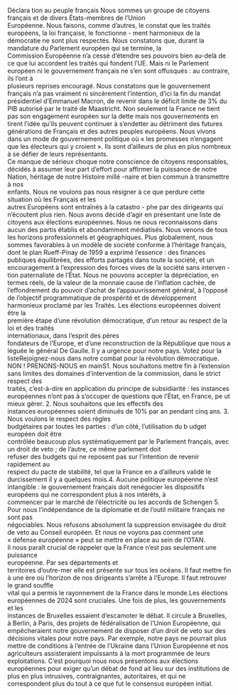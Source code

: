 Déclara tion 
au peuple français
Nous sommes un groupe de citoyens français et 
de divers États-membres de l’Union  
Européenne.
Nous faisons, comme d’autres, le constat que les 
traités européens, la loi française, le fonctionne -
ment harmonieux de la démocratie ne sont plus 
respectés. 
Nous constatons que, durant la mandature du 
Parlement européen qui se termine, la  
Commission Européenne n’a cessé d’étendre ses 
pouvoirs bien au-delà de ce que lui accordent 
les traités qui fondent l’UE. Mais ni le Parlement 
européen ni le gouvernement français ne s’en 
sont offusqués : au contraire, ils l’ont à  
plusieurs reprises encouragé. 
Nous constatons que le gouvernement français 
n’a pas vraiment ni sincèrement l’intention, 
d’ici la fin du mandat présidentiel d’Emmanuel 
Macron, de revenir dans le déficit limite de 3% 
du PIB autorisé par le traité de Maastricht. 
Non seulement la France ne tient pas son 
engagement européen sur la dette mais nos 
gouvernements en tirent l’idée qu’ils peuvent 
continuer à s’endetter au détriment des futures 
générations de Français et des autres peuples 
européens. 
Nous vivons dans un mode de gouvernement 
politique où « les promesses n’engagent que 
les électeurs qui y croient ». Ils sont d’ailleurs 
de plus en plus nombreux à se défier de leurs 
représentants.  
Ce manque de sérieux choque notre conscience 
de citoyens responsables, décidés à assumer 
leur part d’effort pour affirmer la puissance de 
notre Nation, héritage de notre Histoire millé -naire et bien commun à transmettre à nos  
enfants. 
Nous ne voulons pas nous résigner à ce que 
perdure cette situation où les Français et les  
autres Européens sont entraînés à la catastro -
phe par des dirigeants qui n’écoutent plus rien. 
Nous avons décidé d’agir en présentant une 
liste de citoyens aux élections européennes. 
Nous ne nous reconnaissons dans aucun des 
partis établis et abondamment médiatisés. Nous 
venons de tous les horizons professionnels et 
géographiques. 
Plus globalement, nous sommes favorables à 
un modèle de société conforme à l’héritage 
français, dont le plan Rueff-Pinay de 1959 
a exprimé l’essence : des finances publiques 
équilibrées, des efforts partagés dans toute la 
société, et un encouragement à l’expression 
des forces vives de la société sans interven -
tion paternaliste de l’État. Nous ne pouvons 
accepter la dépréciation, en termes réels, de 
la valeur de la monnaie cause de l’inflation 
cachée, de l’effondrement du pouvoir d’achat 
de l’appauvrissement général, à l’opposé de 
l’objectif programmatique de prospérité et de 
développement harmonieux proclamé par les 
Traités.
Les élections européennes doivent être la  
première étape d’une révolution démocratique, 
d’un retour au respect de la loi et des traités  
internationaux, dans l’esprit des pères  
fondateurs de l’Europe, et d’une reconstruction 
de la République que nous a léguée le général 
De Gaulle. 
Il y a urgence pour notre pays.
Votez pour la listeRejoignez-nous dans notre combat 
pour la révolution démocratique.
NON ! PRENONS-NOUS en mainS1. Nous souhaitons mettre fin à l’extension sans 
limites des domaines d’intervention de la 
commission, dans le strict respect des  
traités, c’est-à-dire en application du principe 
de subsidiarité : les instances européennes 
n’ont pas à s’occuper de questions que l’État, 
en France, pe ut mieux gérer.
2. Nous souhaitons que les effectifs des  
instances européennes soient diminués de 
10% par an pendant cinq ans. 
3. Nous voulons le respect des règles  
budgétaires par toutes les parties : d’un côté, 
l’utilisation du b udget européen doit être  
contrôlée beaucoup plus systématiquement 
par le Parlement français, avec un droit de 
veto ; de l’autre, ce même parlement doit  
refuser des budgets qui ne reposent pas sur 
l’intention de revenir rapidement au  
respect du pacte de stabilité, tel que la France 
en a d’ailleurs validé le durcissement il y a 
quelques mois.4. Aucune politique européenne n’est  
intangible : le gouvernement français doit 
renégocier les dispositifs européens qui ne 
correspondent plus à nos intérêts, à  
commencer par le marché de l’électricité ou 
les accords de Schengen
5. Pour nous l’indépendance de la diplomatie et 
de l’outil militaire français ne sont pas  
négociables. Nous refusons absolument la 
suppression envisagée du droit de veto au 
Conseil européen. Et nous ne voyons pas 
comment une « défense européenne » peut se 
mettre en place au sein de l’OTAN.  
Il nous paraît crucial de rappeler que la 
France n’est pas seulement une puissance  
européenne. Par ses départements et  
territoires d’outre-mer elle est présente sur 
tous les océans. Il faut mettre fin à une ère 
où l’horizon de nos dirigeants s’arrête à 
l’Europe. Il faut retrouver le grand souffle  
vital qui a permis le rayonnement de la 
France dans le monde.Les élections européennes de 2024 sont cruciales. Une fois de plus, les gouvernements et les  
instances de Bruxelles essaient d’escamoter le débat. 
Il circule à Bruxelles, à Berlin, à Paris, des projets de fédéralisation de l’Union Européenne, qui 
empêcheraient notre gouvernement de disposer d’un droit de veto sur des décisions vitales pour 
notre pays. Par exemple, notre pays ne pourrait plus mettre de conditions à l’entrée de l’Ukraine 
dans l’Union Européenne et nos agriculteurs assisteraient impuissants à la mort programmée de 
leurs exploitations. 
C’est pourquoi nous nous présentons aux élections européennes pour exiger qu’un débat de fond 
ait lieu sur des institutions de plus en plus intrusives, contraignantes, autoritaires, et qui ne  
correspondent plus du tout à ce que fut le consensus européen initial.
